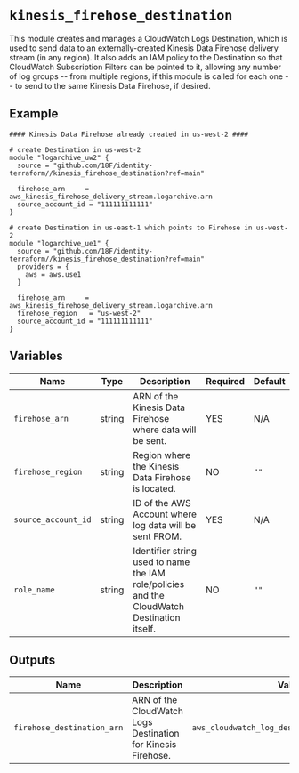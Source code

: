 # `kinesis_firehose_destination`

This module creates and manages a CloudWatch Logs Destination, which is used to send data to an externally-created Kinesis Data Firehose delivery stream (in any region). It also adds an IAM policy to the Destination so that CloudWatch Subscription Filters can be pointed to it, allowing any number of log groups -- from multiple regions, if this module is called for each one -- to send to the same Kinesis Data Firehose, if desired.

## Example

```hcl
#### Kinesis Data Firehose already created in us-west-2 ####

# create Destination in us-west-2
module "logarchive_uw2" {
  source = "github.com/18F/identity-terraform//kinesis_firehose_destination?ref=main"

  firehose_arn     = aws_kinesis_firehose_delivery_stream.logarchive.arn
  source_account_id = "111111111111"
}

# create Destination in us-east-1 which points to Firehose in us-west-2
module "logarchive_ue1" {
  source = "github.com/18F/identity-terraform//kinesis_firehose_destination?ref=main"
  providers = {
    aws = aws.use1
  }

  firehose_arn     = aws_kinesis_firehose_delivery_stream.logarchive.arn
  firehose_region   = "us-west-2"
  source_account_id = "111111111111"
}
```

## Variables

| Name                | Type   | Description                                                                                 | Required | Default |
| ---------------     | ------ | ------------------------------------------------------------------------------------------- | -------- | ------- |
| `firehose_arn`      | string | ARN of the Kinesis Data Firehose where data will be sent.                                   | YES      | N/A     |
| `firehose_region`   | string | Region where the Kinesis Data Firehose is located.                                          | NO       | `""`    |
| `source_account_id` | string | ID of the AWS Account where log data will be sent FROM.                                     | YES      | N/A     |
| `role_name`         | string | Identifier string used to name the IAM role/policies and the CloudWatch Destination itself. | NO       | `""`    |

## Outputs

| Name                       | Description                                                  | Value                                         |
| -----                      | -----                                                        | -----                                         |
| `firehose_destination_arn` | ARN of the CloudWatch Logs Destination for Kinesis Firehose. | `aws_cloudwatch_log_destination.firehose.arn` |